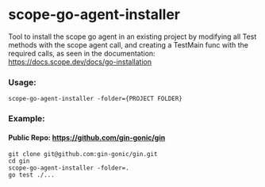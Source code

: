 # scope-go-agent-installer

Tool to install the scope go agent in an existing project by modifying all Test methods with the scope agent call, and creating a TestMain func with the required calls, as seen in the documentation: https://docs.scope.dev/docs/go-installation

### Usage:
```
scope-go-agent-installer -folder={PROJECT FOLDER}
```

### Example:

#### Public Repo: https://github.com/gin-gonic/gin
```
git clone git@github.com:gin-gonic/gin.git
cd gin
scope-go-agent-installer -folder=.
go test ./...
```